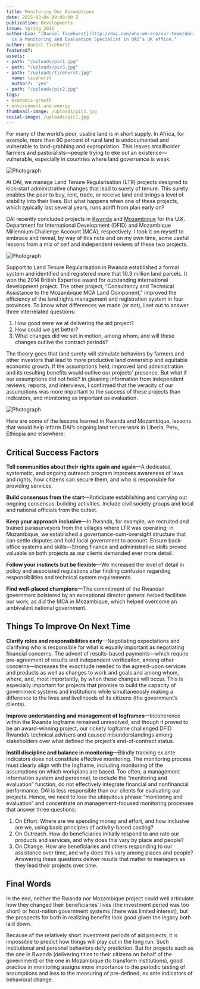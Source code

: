 ```yaml
---
title: Monitoring Our Assumptions
date: 2015-03-04 09:00:00 Z
publication: Developments
issue: Spring 2015
author-bio: "[Daniel Ticehurst](http://dai.com/who-we-are/our-team/daniel-ticehurst)
  is a Monitoring and Evaluation Specialist in DAI’s UK office."
author: Daniel Ticehurst
featured?: 
assets:
- path: "/uploads/pic1.jpg"
- path: "/uploads/pic3.jpg"
- path: "/uploads/ticehurst.jpg"
  name: ticehurst
  author?: 'yes'
- path: "/uploads/pic2.jpg"
tags:
- economic-growth
- environment-and-energy
thumbnail-image: /uploads/pic1.jpg
social-image: /uploads/pic1.jpg
---
```


For many of the world’s poor, usable land is in short supply. In Africa, for example, more than 90 percent of rural land is undocumented and vulnerable to land-grabbing and expropriation. This leaves smallholder farmers and pastoralists—people trying to eke out an existence—vulnerable, especially in countries where land governance is weak.




![Photograph](/uploads/pic1.jpg "Caption Goes here.") 


At DAI, we manage Land Tenure Regularisation (LTR) projects designed to kick-start administrative changes that lead to surety of tenure. This surety enables the poor to buy, rent, trade, or receive land and brings a level of stability into their lives. But what happens when one of these projects, which typically last several years, runs adrift from plan early on?

DAI recently concluded projects in [Rwanda](http://dai.com/our-work/projects/rwanda—support-land-tenure-regularisation) and [Mozambique](http://dai.com/our-work/projects/mozambique—consultancy-and-technical-assistance-mca-mozambique-land-component) for the U.K. Department for International Development (DFID) and Mozambique Millennium Challenge Account (MCA), respectively. I took it on myself to embrace and reveal, by way of this note and on my own time, some useful lessons from a mix of self and independent reviews of these two projects.

![Photograph](/uploads/pic2.jpg "Caption goes here.") 

Support to Land Tenure Regularisation in Rwanda established a formal system and identified and registered more that 10.3 million land parcels. It won the 2014 British Expertise award for outstanding international development project. The other project, “Consultancy and Technical Assistance to the Mozambique MCA Land Component,” improved the efficiency of the land rights management and registration system in four provinces.
To know what differences we made (or not), I set out to answer three interrelated questions: 

1. How good were we at delivering the aid project?
2. How could we get better? 
3. What changes did we set in motion, among whom, and will these changes outlive the contract periods?

The theory goes that land surety will stimulate behaviors by farmers and other investors that lead to more productive land ownership and equitable economic growth. If the assumptions held, improved land administration and its resulting benefits would outlive our projects’ presence. But what if our assumptions did not hold?
In gleaning information from independent reviews, reports, and interviews, I confirmed that the veracity of our assumptions was more important to the success of these projects than indicators, and monitoring as important as  evaluation.

![Photograph](/uploads/pic3.jpg "Caption goes here.") 

Here are some of the lessons learned in Rwanda and Mozambique, lessons that would help inform DAI’s ongoing land tenure work in Liberia, Peru, Ethiopia and elsewhere:

## Critical Success Factors

**Tell communities about their rights again and again**—A dedicated, systematic, and ongoing outreach program improves awareness of laws and rights, how citizens can secure them, and who is responsible for providing services.

**Build consensus from the start**—Anticipate establishing and carrying out ongoing consensus-building activities. Include civil society groups and local and national officials from the outset.

**Keep your approach inclusive**—In Rwanda, for example, we recruited and trained parasurveyors from the villages where LTR was operating; in Mozambique, we established a governance-cum-oversight structure that can settle disputes and hold local government to account.
Ensure back-office systems and skills—Strong finance and administrative skills proved valuable on both projects as our clients demanded ever more detail.

**Follow your instincts but be flexible**—We increased the level of detail in policy and associated regulations after finding confusion regarding responsibilities and technical system requirements. 

**Find well-placed champions**—The commitment of the Rwandan government bolstered by an exceptional director general helped facilitate our work, as did the MCA in Mozambique, which helped overcome an ambivalent national government.

## Things To Improve On Next Time

**Clarify roles and responsibilities early**—Negotiating expectations and clarifying who is responsible for what is equally important as negotiating financial concerns. The advent of results-based payments—which require pre-agreement of results and independent verification, among other concerns—increases the exactitude needed to the agreed-upon services and products as well as changes to work and goals and among whom, where, and, most importantly, by when these changes will occur. This is especially important for projects that promise to build the capacity of government systems and institutions while simultaneously making a difference to the lives and livelihoods of its citizens (the government’s clients).

**Improve understanding and management of logframes**—Incoherence within the Rwanda logframe remained unresolved, and though it proved to be an award-winning project, our rickety logframe challenged DFID Rwanda’s technical advisers and caused misunderstandings among stakeholders over what defined the project’s end-of-contract status.

**Instill discipline and balance in monitoring**—Blindly tracking ex ante indicators does not constitute effective monitoring. The monitoring process must clearly align with the logframe, including monitoring of the assumptions on which workplans are based. Too often, a management information system and personnel, to include the “monitoring and evaluation” function, do not effectively integrate financial and nonfinancial performance. DAI is less responsible than our clients for evaluating our projects. Hence, we need to lose the ubiquitous phrase “monitoring and evaluation” and concentrate on management-focused monitoring processes that answer three questions:

1.	On Effort. Where are we spending money and effort, and how inclusive are we, using basic principles of activity-based costing?
2.	On Outreach. How do beneficiaries initially respond to and rate our products and services, and why does this vary by place and people?
3.	On Change. How are beneficiaries and others responding to our assistance over time, and why does this vary among places and people?
Answering these questions deliver results that matter to managers as they lead their projects over time.

## Final Words

In the end, neither the Rwanda nor Mozambique project could well articulate how they changed their beneficiaries’ lives (the investment period was too short) or host-nation government systems (there was limited interest), but the prospects for both in realizing benefits look good given the legacy both laid down. 

Because of the relatively short investment periods of aid projects, it is impossible to predict how things will play out in the long run. Such institutional and personal behaviors defy prediction. But for projects such as the one in Rwanda (delivering titles to their citizens on behalf of the government) or the one in Mozambique (to transform institutions), good practice in monitoring assigns more importance to the periodic testing of assumptions and less to the measuring of pre-defined, ex ante indicators of behavioral change.
